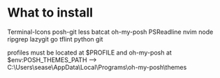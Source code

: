 # What to install
Terminal-Icons
posh-git
less
batcat
oh-my-posh
PSReadline
nvim
node
ripgrep
lazygit
go
tflint
python
git

profiles must be located at $PROFILE and oh-my-posh at  $env:POSH_THEMES_PATH --> C:\Users\sease\AppData\Local\Programs\oh-my-posh\themes
